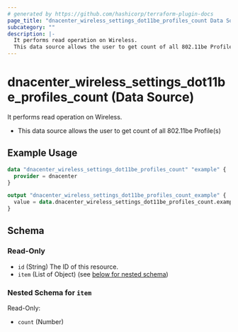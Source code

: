 ```yaml
---
# generated by https://github.com/hashicorp/terraform-plugin-docs
page_title: "dnacenter_wireless_settings_dot11be_profiles_count Data Source - terraform-provider-dnacenter"
subcategory: ""
description: |-
  It performs read operation on Wireless.
  This data source allows the user to get count of all 802.11be Profile(s)
---
```


# dnacenter_wireless_settings_dot11be_profiles_count (Data Source)

It performs read operation on Wireless.

- This data source allows the user to get count of all 802.11be Profile(s)

## Example Usage

```terraform
data "dnacenter_wireless_settings_dot11be_profiles_count" "example" {
  provider = dnacenter
}

output "dnacenter_wireless_settings_dot11be_profiles_count_example" {
  value = data.dnacenter_wireless_settings_dot11be_profiles_count.example.item
}
```

<!-- schema generated by tfplugindocs -->
## Schema

### Read-Only

- `id` (String) The ID of this resource.
- `item` (List of Object) (see [below for nested schema](#nestedatt--item))

<a id="nestedatt--item"></a>
### Nested Schema for `item`

Read-Only:

- `count` (Number)
